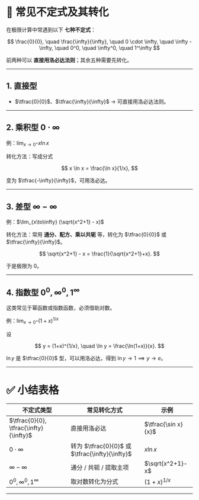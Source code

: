 
# 🌟 常见不定式及其转化

在极限计算中常遇到以下 **七种不定式**：

$$
\frac{0}{0}, \quad \frac{\infty}{\infty}, \quad 0 \cdot \infty, \quad \infty - \infty, \quad 0^0, \quad \infty^0, \quad 1^\infty
$$

前两种可以 **直接用洛必达法则**；其余五种需要先转化。

---

## **1. 直接型**

* $\tfrac{0}{0}$、$\tfrac{\infty}{\infty}$
  → 可直接用洛必达法则。

---

## **2. 乘积型 $0 \cdot \infty$**

例：$\lim_{x\to 0^+} x \ln x$

转化方法：写成分式

$$
x \ln x = \frac{\ln x}{1/x},
$$

变为 $\tfrac{-\infty}{\infty}$，可用洛必达。

---

## **3. 差型 $\infty - \infty$**

例：$\lim_{x\to\infty} (\sqrt{x^2+1} - x)$

转化方法：常用 **通分、配方、乘以共轭** 等，转化为 $\tfrac{0}{0}$ 或 $\tfrac{\infty}{\infty}$。

$$
\sqrt{x^2+1} - x = \frac{1}{\sqrt{x^2+1}+x}.
$$

于是极限为 0。

---

## **4. 指数型 $0^0, \infty^0, 1^\infty$**

这类常见于幂函数或指数函数，必须借助对数。

例：$\lim_{x\to 0^+} (1+x)^{1/x}$

设

$$
y = (1+x)^{1/x}, \quad \ln y = \frac{\ln(1+x)}{x}.
$$

$\ln y$ 是 $\tfrac{0}{0}$ 型，可以用洛必达，得到 $\ln y \to 1 \implies y \to e$。

---

# ✅ 小结表格

| 不定式类型                                  | 常见转化方式                                       | 示例                  |
| -------------------------------------- | -------------------------------------------- | ------------------- |
| $\tfrac{0}{0}, \tfrac{\infty}{\infty}$ | 直接用洛必达                                       | $\tfrac{\sin x}{x}$ |
| $0 \cdot \infty$                       | 转为 $\tfrac{0}{0}$ 或 $\tfrac{\infty}{\infty}$ | $x \ln x$           |
| $\infty - \infty$                      | 通分 / 共轭 / 提取主项                               | $\sqrt{x^2+1}-x$    |
| $0^0, \infty^0, 1^\infty$              | 取对数转化为分式                                     | $(1+x)^{1/x}$       |

---


